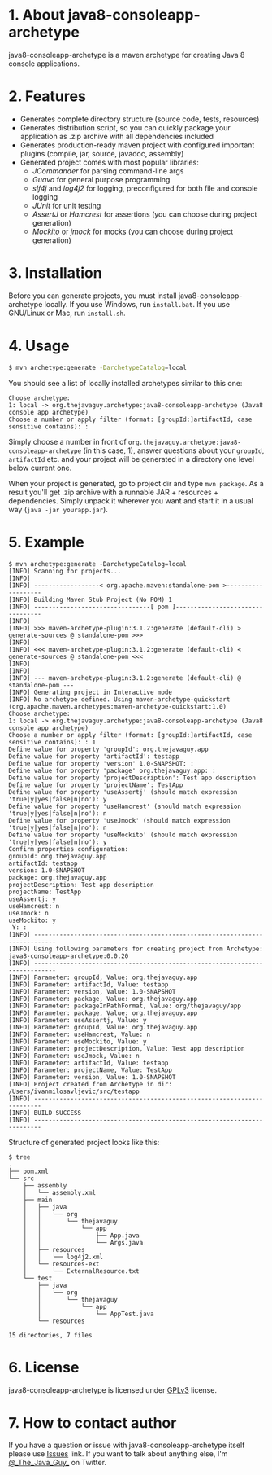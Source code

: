 # 1. About java8-consoleapp-archetype
java8-consoleapp-archetype is a maven archetype for creating Java 8 console applications.

# 2. Features
* Generates complete directory structure (source code, tests, resources)
* Generates distribution script, so you can quickly package your application as .zip archive with all dependencies included
* Generates production-ready maven project with configured important plugins (compile, jar, source, javadoc, assembly)
* Generated project comes with most popular libraries:
  + *JCommander* for parsing command-line args
  + *Guava* for general purpose programming
  + *slf4j* and *log4j2* for logging, preconfigured for both file and console logging
  + *JUnit* for unit testing
  + *AssertJ* or *Hamcrest* for assertions (you can choose during project generation)
  + *Mockito* or *jmock* for mocks (you can choose during project generation)

# 3. Installation
Before you can generate projects, you must install java8-consoleapp-archetype locally. If you use Windows, run `install.bat`. If you use GNU/Linux or Mac, run `install.sh`.

# 4. Usage
```bash
$ mvn archetype:generate -DarchetypeCatalog=local
```

You should see a list of locally installed archetypes similar to this one:
```
Choose archetype:
1: local -> org.thejavaguy.archetype:java8-consoleapp-archetype (Java8 console app archetype)
Choose a number or apply filter (format: [groupId:]artifactId, case sensitive contains): :
```

Simply choose a number in front of `org.thejavaguy.archetype:java8-consoleapp-archetype` (in this case, 1), answer questions about your `groupId`, `artifactId` etc. and your project will be generated in a directory one level below current one.

When your project is generated, go to project dir and type `mvn package`. As a result you'll get .zip archive with a runnable JAR + resources + dependencies. Simply unpack it wherever you want and start it in a usual way (`java -jar yourapp.jar`).

# 5. Example
```
$ mvn archetype:generate -DarchetypeCatalog=local
[INFO] Scanning for projects...
[INFO]
[INFO] ------------------< org.apache.maven:standalone-pom >-------------------
[INFO] Building Maven Stub Project (No POM) 1
[INFO] --------------------------------[ pom ]---------------------------------
[INFO]
[INFO] >>> maven-archetype-plugin:3.1.2:generate (default-cli) > generate-sources @ standalone-pom >>>
[INFO]
[INFO] <<< maven-archetype-plugin:3.1.2:generate (default-cli) < generate-sources @ standalone-pom <<<
[INFO]
[INFO]
[INFO] --- maven-archetype-plugin:3.1.2:generate (default-cli) @ standalone-pom ---
[INFO] Generating project in Interactive mode
[INFO] No archetype defined. Using maven-archetype-quickstart (org.apache.maven.archetypes:maven-archetype-quickstart:1.0)
Choose archetype:
1: local -> org.thejavaguy.archetype:java8-consoleapp-archetype (Java8 console app archetype)
Choose a number or apply filter (format: [groupId:]artifactId, case sensitive contains): : 1
Define value for property 'groupId': org.thejavaguy.app
Define value for property 'artifactId': testapp
Define value for property 'version' 1.0-SNAPSHOT: :
Define value for property 'package' org.thejavaguy.app: :
Define value for property 'projectDescription': Test app description
Define value for property 'projectName': TestApp
Define value for property 'useAssertj' (should match expression 'true|y|yes|false|n|no'): y
Define value for property 'useHamcrest' (should match expression 'true|y|yes|false|n|no'): n
Define value for property 'useJmock' (should match expression 'true|y|yes|false|n|no'): n
Define value for property 'useMockito' (should match expression 'true|y|yes|false|n|no'): y
Confirm properties configuration:
groupId: org.thejavaguy.app
artifactId: testapp
version: 1.0-SNAPSHOT
package: org.thejavaguy.app
projectDescription: Test app description
projectName: TestApp
useAssertj: y
useHamcrest: n
useJmock: n
useMockito: y
 Y: :
[INFO] ----------------------------------------------------------------------------
[INFO] Using following parameters for creating project from Archetype: java8-consoleapp-archetype:0.0.20
[INFO] ----------------------------------------------------------------------------
[INFO] Parameter: groupId, Value: org.thejavaguy.app
[INFO] Parameter: artifactId, Value: testapp
[INFO] Parameter: version, Value: 1.0-SNAPSHOT
[INFO] Parameter: package, Value: org.thejavaguy.app
[INFO] Parameter: packageInPathFormat, Value: org/thejavaguy/app
[INFO] Parameter: package, Value: org.thejavaguy.app
[INFO] Parameter: useAssertj, Value: y
[INFO] Parameter: groupId, Value: org.thejavaguy.app
[INFO] Parameter: useHamcrest, Value: n
[INFO] Parameter: useMockito, Value: y
[INFO] Parameter: projectDescription, Value: Test app description
[INFO] Parameter: useJmock, Value: n
[INFO] Parameter: artifactId, Value: testapp
[INFO] Parameter: projectName, Value: TestApp
[INFO] Parameter: version, Value: 1.0-SNAPSHOT
[INFO] Project created from Archetype in dir: /Users/ivanmilosavljevic/src/testapp
[INFO] ------------------------------------------------------------------------
[INFO] BUILD SUCCESS
[INFO] ------------------------------------------------------------------------
```

Structure of generated project looks like this:
```
$ tree
.
├── pom.xml
└── src
    ├── assembly
    │   └── assembly.xml
    ├── main
    │   ├── java
    │   │   └── org
    │   │       └── thejavaguy
    │   │           └── app
    │   │               ├── App.java
    │   │               └── Args.java
    │   ├── resources
    │   │   └── log4j2.xml
    │   └── resources-ext
    │       └── ExternalResource.txt
    └── test
        ├── java
        │   └── org
        │       └── thejavaguy
        │           └── app
        │               └── AppTest.java
        └── resources

15 directories, 7 files
```

# 6. License
java8-consoleapp-archetype is licensed under [GPLv3][gpl] license.

# 7. How to contact author
If you have a question or issue with java8-consoleapp-archetype itself please use [Issues][issues] link. If you want to talk about anything else, I'm [@\_The\_Java\_Guy\_][twitterhandle] on Twitter.

[gpl]: https://www.gnu.org/licenses/gpl-3.0.html
[issues]: https://github.com/TheJavaGuy/java8-consoleapp-archetype/issues
[twitterhandle]: https://twitter.com/_The_Java_Guy_
